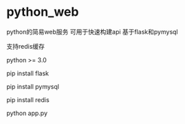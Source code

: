 # python_web
python的简易web服务 可用于快速构建api 基于flask和pymysql

支持redis缓存

python >= 3.0

pip install flask

pip install pymysql

pip install redis

python app.py
